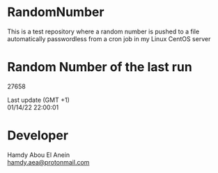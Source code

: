 # RandomNumber    
This is a test repository where a random number is pushed to a file automatically passwordless from a cron job in my Linux CentOS server    
# Random Number of the last run   
27658
      
Last update (GMT +1)    
01/14/22 22:00:01
# Developer    
Hamdy Abou El Anein   
hamdy.aea@protonmail.com
